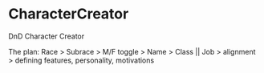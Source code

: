 # CharacterCreator
DnD Character Creator

The plan:
Race > Subrace > M/F toggle > Name > Class || Job > alignment > defining features, personality, motivations
